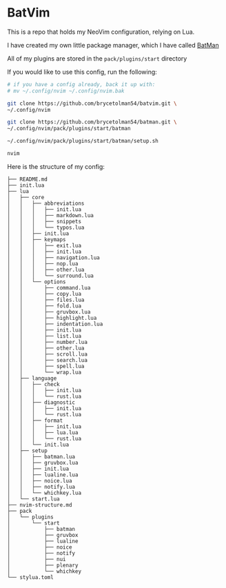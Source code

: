 # BatVim

This is a repo that holds my NeoVim configuration, relying on Lua.

I have created my own little package manager, which I have called [BatMan](https://github.com/brycetolman54/batman/tree/main)

All of my plugins are stored in the `pack/plugins/start` directory

If you would like to use this config, run the following:

```sh
# if you have a config already, back it up with:
# mv ~/.config/nvim ~/.config/nvim.bak

git clone https://github.com/brycetolman54/batvim.git \
~/.config/nvim

git clone https://github.com/brycetolman54/batman.git \
~/.config/nvim/pack/plugins/start/batman

~/.config/nvim/pack/plugins/start/batman/setup.sh

nvim
```

Here is the structure of my config:

```plaintext
├── README.md
├── init.lua
├── lua
│   ├── core
│   │   ├── abbreviations
│   │   │   ├── init.lua
│   │   │   ├── markdown.lua
│   │   │   ├── snippets
│   │   │   └── typos.lua
│   │   ├── init.lua
│   │   ├── keymaps
│   │   │   ├── exit.lua
│   │   │   ├── init.lua
│   │   │   ├── navigation.lua
│   │   │   ├── nop.lua
│   │   │   ├── other.lua
│   │   │   └── surround.lua
│   │   └── options
│   │       ├── command.lua
│   │       ├── copy.lua
│   │       ├── files.lua
│   │       ├── fold.lua
│   │       ├── gruvbox.lua
│   │       ├── highlight.lua
│   │       ├── indentation.lua
│   │       ├── init.lua
│   │       ├── list.lua
│   │       ├── number.lua
│   │       ├── other.lua
│   │       ├── scroll.lua
│   │       ├── search.lua
│   │       ├── spell.lua
│   │       └── wrap.lua
│   ├── language
│   │   ├── check
│   │   │   ├── init.lua
│   │   │   └── rust.lua
│   │   ├── diagnostic
│   │   │   ├── init.lua
│   │   │   └── rust.lua
│   │   ├── format
│   │   │   ├── init.lua
│   │   │   ├── lua.lua
│   │   │   └── rust.lua
│   │   └── init.lua
│   ├── setup
│   │   ├── batman.lua
│   │   ├── gruvbox.lua
│   │   ├── init.lua
│   │   ├── lualine.lua
│   │   ├── noice.lua
│   │   ├── notify.lua
│   │   └── whichkey.lua
│   └── start.lua
├── nvim-structure.md
├── pack
│   └── plugins
│       └── start
│           ├── batman
│           ├── gruvbox
│           ├── lualine
│           ├── noice
│           ├── notify
│           ├── nui
│           ├── plenary
│           └── whichkey
└── stylua.toml

```

<!--
{
  echo '```plaintext'
  tree ~/.config/nvim -L 4 | sed '1d;$d;$d'
  echo '```'
} > nvim-structure.md
-->
